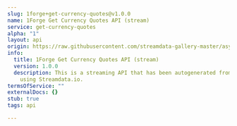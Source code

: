 ```yaml
---
slug: 1forge+get-currency-quotes@v1.0.0
name: 1Forge Get Currency Quotes API (stream)
service: get-currency-quotes
alpha: "1"
layout: api
origin: https://raw.githubusercontent.com/streamdata-gallery-master/asyncapi/master/_listings/1forge/1forge-get-currency-quotes-api-stream-async.md
info:
  title: 1Forge Get Currency Quotes API (stream)
  version: 1.0.0
  description: This is a streaming API that has been autogenerated from the 1Forge
    using Streamdata.io.
termsOfService: ""
externalDocs: {}
stub: true
tags: api

---
```

